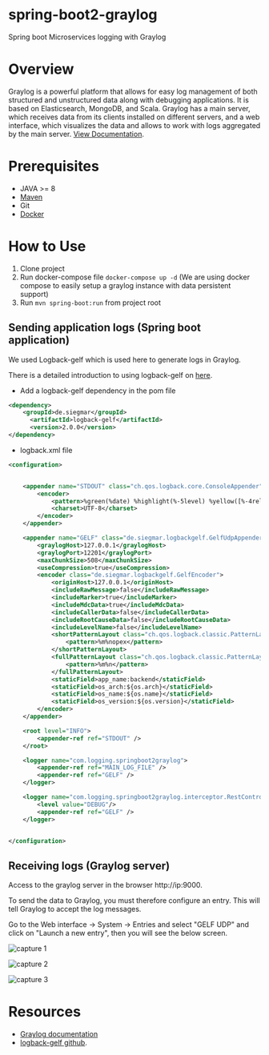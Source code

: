 # spring-boot2-graylog
Spring boot Microservices logging with Graylog

# Overview
Graylog is a powerful platform that allows for easy log management of both structured and unstructured data along with debugging applications. It is based on Elasticsearch, MongoDB, and Scala. Graylog has a main server, which receives data from its clients installed on different servers, and a web interface, which visualizes the data and allows to work with logs aggregated by the main server. 
[View Documentation](http://docs.graylog.org/en/3.1/index.html).

# Prerequisites
* JAVA >= 8
* [Maven](http://maven.apache.org/download.cgi)
* Git
* [Docker](https://www.docker.com/)

# How to Use
1. Clone project
2. Run docker-compose file `docker-compose up -d` (We are using docker compose to easily setup a graylog instance with data persistent support)
3. Run `mvn spring-boot:run` from project root

  ## Sending application logs (Spring boot application)
  
  We used Logback-gelf which is used here to generate logs in Graylog.

There is a detailed introduction to using logback-gelf on [here](https://github.com/osiegmar/logback-gelf).

* Add a logback-gelf dependency in the pom file

```xml
<dependency>
    <groupId>de.siegmar</groupId>
	  <artifactId>logback-gelf</artifactId>
	  <version>2.0.0</version>
</dependency>
```
* logback.xml file
```xml
<configuration>


    <appender name="STDOUT" class="ch.qos.logback.core.ConsoleAppender">
        <encoder>
            <pattern>%green(%date) %highlight(%-5level) %yellow([%-4relative]) %magenta([%thread]) %cyan(%logger{10}) %gray([%file:%line]) %blue(: %msg%n)</pattern>
            <charset>UTF-8</charset>
        </encoder>
    </appender>

    <appender name="GELF" class="de.siegmar.logbackgelf.GelfUdpAppender">
        <graylogHost>127.0.0.1</graylogHost>
        <graylogPort>12201</graylogPort>
        <maxChunkSize>508</maxChunkSize>
        <useCompression>true</useCompression>
        <encoder class="de.siegmar.logbackgelf.GelfEncoder">
            <originHost>127.0.0.1</originHost>
            <includeRawMessage>false</includeRawMessage>
            <includeMarker>true</includeMarker>
            <includeMdcData>true</includeMdcData>
            <includeCallerData>false</includeCallerData>
            <includeRootCauseData>false</includeRootCauseData>
            <includeLevelName>false</includeLevelName>
            <shortPatternLayout class="ch.qos.logback.classic.PatternLayout">
                <pattern>%m%nopex</pattern>
            </shortPatternLayout>
            <fullPatternLayout class="ch.qos.logback.classic.PatternLayout">
                <pattern>%m%n</pattern>
            </fullPatternLayout>
            <staticField>app_name:backend</staticField>
            <staticField>os_arch:${os.arch}</staticField>
            <staticField>os_name:${os.name}</staticField>
            <staticField>os_version:${os.version}</staticField>
        </encoder>
    </appender>

    <root level="INFO">
        <appender-ref ref="STDOUT" />
    </root>

    <logger name="com.logging.springboot2graylog">
        <appender-ref ref="MAIN_LOG_FILE" />
        <appender-ref ref="GELF" />
    </logger>

    <logger name="com.logging.springboot2graylog.interceptor.RestControllerInterceptor" additivity="false">
        <level value="DEBUG"/>
        <appender-ref ref="GELF" />
    </logger>


</configuration>
```

## Receiving logs (Graylog server)

Access to the graylog server in the browser http://ip:9000.

To send the data to Graylog, you must therefore configure an entry. This will tell Graylog to accept the log messages.

Go to the Web interface -> System -> Entries and select "GELF UDP" and click on "Launch a new entry", then you will see the below screen.

![capture 1](https://github.com/anicetkeric/spring-boot2-graylog/blob/master/screens/input.PNG)


![capture 2](https://github.com/anicetkeric/spring-boot2-graylog/blob/master/screens/udp%20input.PNG)


![capture 3](https://github.com/anicetkeric/spring-boot2-graylog/blob/master/screens/result.PNG)

# Resources
* [Graylog documentation](https://docs.graylog.org/en/3.2/)
* [logback-gelf github](https://github.com/osiegmar/logback-gelf).
